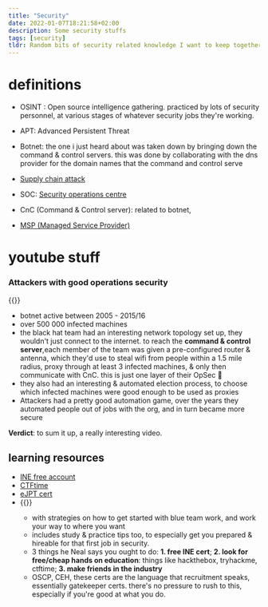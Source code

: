 ```yaml
---
title: "Security"
date: 2022-01-07T18:21:58+02:00
description: Some security stuffs
tags: [security]
tldr: Random bits of security related knowledge I want to keep together.
---
```



# definitions 
- OSINT : Open source intelligence gathering. practiced by lots of security personnel, at various stages of whatever security jobs they're working. 

- APT: Advanced Persistent Threat

- Botnet: the one i just heard about was taken down by bringing down the command & control servers. this was done by collaborating with the dns provider for the domain names that the command and control serve

- [Supply chain attack](https://securityintelligence.com/articles/supply-chain-attack-what-it-is-what-to-do/)

- SOC: [Security operations centre](https://www.mcafee.com/enterprise/en-us/security-awareness/operations/what-is-soc.html)

- CnC (Command & Control server): related to botnet,

-  [MSP (Managed Service Provider)](https://www.acronis.com/en-us/articles/msp/)
# youtube stuff
### Attackers with good operations security
{{<youtube zXmZnU2GdVk>}}
- botnet active between 2005 - 2015/16
- over 500 000 infected machines
- the black hat team had an interesting network topology set up, they wouldn't just connect to the internet. to reach the **command & control server**,each member of the team was given a pre-configured router & antenna, which they'd use to steal wifi from people within a 1.5 mile radius, proxy through at least 3 infected machines, & only then communicate with CnC. this is just one layer of their OpSec 🙌
- they also had an interesting & automated election process, to choose which infected machines were good enough to be used as proxies
- Attackers had a pretty good automation game, over the years they automated people out of jobs with the org, and in turn became more secure

**Verdict**: to sum it up, a really interesting video.

## learning resources
- [INE free account](https://checkout.ine.com/starter-pass)
- [CTFtime](https://ctftime.org/)
- [eJPT cert](https://elearnsecurity.com/product/ejpt-certification/)
- {{<youtube SFbV7sTSAlA>}}
  - with strategies on how to get started with blue team work, and work your way to where you want
  - includes study & practice tips too, to especially get you prepared & hireable for that first job in security.
  - 3 things he Neal says you ought to do: **1. free INE cert**; **2. look for free/cheap hands on education**: things like hackthebox, tryhackme, ctftime; **3. make friends in the industry**
  - OSCP, CEH, these certs are the language that recruitment speaks, essentially gatekeeper certs. there's no pressure to rush to this, especially if you're good at what you do.